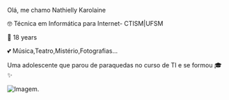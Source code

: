 Olá, me chamo  Nathielly Karolaine 

🤓 Técnica em Informática para Internet- CTISM|UFSM

🌸 18  years

💕 Música,Teatro,Mistério,Fotografias...

 Uma adolescente que  parou de paraquedas no curso de TI e se formou 🎓✨

![Imagem.](blob:https://web.whatsapp.com/808a6d97-4e9f-43e7-8f3d-338056f3e09a.png)





